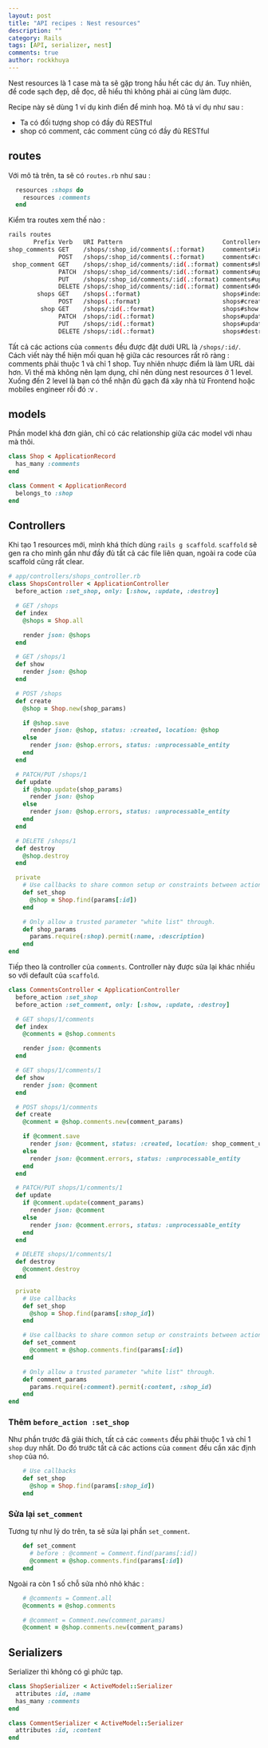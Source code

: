 ```yaml
---
layout: post
title: "API recipes : Nest resources"
description: ""
category: Rails
tags: [API, serializer, nest]
comments: true
author: rockkhuya
---
```


Nest resources là 1 case mà ta sẽ gặp trong hầu hết các dự án. Tuy nhiên, để code sạch đẹp, dễ đọc, dễ hiểu thì không phải ai cũng làm được. 

Recipe này sẽ dùng 1 ví dụ kinh điển để minh hoạ. Mô tả ví dụ như sau : 
- Ta có đối tượng shop có đầy đủ RESTful
- shop có comment, các comment cũng có đầy đủ RESTful

<!-- more -->

## routes

Với mô tả trên, ta sẽ có `routes.rb` như sau : 

```ruby
  resources :shops do
    resources :comments
  end
```

Kiểm tra routes xem thế nào : 

```bash
rails routes
       Prefix Verb   URI Pattern                            Controller#Action
shop_comments GET    /shops/:shop_id/comments(.:format)     comments#index
              POST   /shops/:shop_id/comments(.:format)     comments#create
 shop_comment GET    /shops/:shop_id/comments/:id(.:format) comments#show
              PATCH  /shops/:shop_id/comments/:id(.:format) comments#update
              PUT    /shops/:shop_id/comments/:id(.:format) comments#update
              DELETE /shops/:shop_id/comments/:id(.:format) comments#destroy
        shops GET    /shops(.:format)                       shops#index
              POST   /shops(.:format)                       shops#create
         shop GET    /shops/:id(.:format)                   shops#show
              PATCH  /shops/:id(.:format)                   shops#update
              PUT    /shops/:id(.:format)                   shops#update
              DELETE /shops/:id(.:format)                   shops#destroy
```

Tất cả các actions của `comments` đều được đặt dưới URL là `/shops/:id/`. 
Cách viết này thể hiện mối quan hệ giữa các resources rất rõ ràng : comments phải thuộc 1 và chỉ 1 shop. 
Tuy nhiên nhược điểm là làm URL dài hơn. 
Vì thế mà không nên lạm dụng, chỉ nên dùng nest resources ở 1 level. Xuống đến 2 level là bạn có thể nhận đủ gạch đá xây nhà từ Frontend hoặc mobiles engineer rồi đó :v . 

## models

Phần model khá đơn giản, chỉ có các relationship giữa các model với nhau mà thôi. 

```ruby
class Shop < ApplicationRecord
  has_many :comments
end

class Comment < ApplicationRecord
  belongs_to :shop
end
```

## Controllers

Khi tạo 1 resources mới, mình khá thích dùng `rails g scaffold`. `scaffold` sẽ gen ra cho mình gần như đầy đủ tất cả các file liên quan, ngoài ra code của scaffold cũng rất clear.

```ruby
# app/controllers/shops_controller.rb
class ShopsController < ApplicationController
  before_action :set_shop, only: [:show, :update, :destroy]

  # GET /shops
  def index
    @shops = Shop.all

    render json: @shops
  end

  # GET /shops/1
  def show
    render json: @shop
  end

  # POST /shops
  def create
    @shop = Shop.new(shop_params)

    if @shop.save
      render json: @shop, status: :created, location: @shop
    else
      render json: @shop.errors, status: :unprocessable_entity
    end
  end

  # PATCH/PUT /shops/1
  def update
    if @shop.update(shop_params)
      render json: @shop
    else
      render json: @shop.errors, status: :unprocessable_entity
    end
  end

  # DELETE /shops/1
  def destroy
    @shop.destroy
  end

  private
    # Use callbacks to share common setup or constraints between actions.
    def set_shop
      @shop = Shop.find(params[:id])
    end

    # Only allow a trusted parameter "white list" through.
    def shop_params
      params.require(:shop).permit(:name, :description)
    end
end
```

Tiếp theo là controller của `comments`. Controller này được sửa lại khác nhiều so với default của `scaffold`.

```ruby
class CommentsController < ApplicationController
  before_action :set_shop
  before_action :set_comment, only: [:show, :update, :destroy]

  # GET shops/1/comments
  def index
    @comments = @shop.comments

    render json: @comments
  end

  # GET shops/1/comments/1
  def show
    render json: @comment
  end

  # POST shops/1/comments
  def create
    @comment = @shop.comments.new(comment_params)

    if @comment.save
      render json: @comment, status: :created, location: shop_comment_url(@shop, @comment)
    else
      render json: @comment.errors, status: :unprocessable_entity
    end
  end

  # PATCH/PUT shops/1/comments/1
  def update
    if @comment.update(comment_params)
      render json: @comment
    else
      render json: @comment.errors, status: :unprocessable_entity
    end
  end

  # DELETE shops/1/comments/1
  def destroy
    @comment.destroy
  end

  private
    # Use callbacks 
    def set_shop
      @shop = Shop.find(params[:shop_id])
    end

    # Use callbacks to share common setup or constraints between actions.
    def set_comment
      @comment = @shop.comments.find(params[:id])
    end

    # Only allow a trusted parameter "white list" through.
    def comment_params
      params.require(:comment).permit(:content, :shop_id)
    end
end
```

### Thêm `before_action :set_shop`
Như phần trước đã giải thích, tất cả các `comments` đều phải thuộc 1 và chỉ 1 `shop` duy nhất. Do đó trước tất cả các actions của `comment` đều cần xác định `shop` của nó. 

```ruby
    # Use callbacks 
    def set_shop
      @shop = Shop.find(params[:shop_id])
    end
```

### Sửa lại `set_comment`
Tương tự như lý do trên, ta sẽ sửa lại phần `set_comment`.

```ruby
    def set_comment
      # before : @comment = Comment.find(params[:id])
      @comment = @shop.comments.find(params[:id])
    end
```

Ngoài ra còn 1 số chỗ sửa nhỏ nhỏ khác : 

```ruby
    # @comments = Comment.all
    @comments = @shop.comments

    # @comment = Comment.new(comment_params)
    @comment = @shop.comments.new(comment_params)
```

## Serializers

Serializer thì không có gì phức tạp. 

```ruby
class ShopSerializer < ActiveModel::Serializer
  attributes :id, :name
  has_many :comments
end

class CommentSerializer < ActiveModel::Serializer
  attributes :id, :content
end
```
